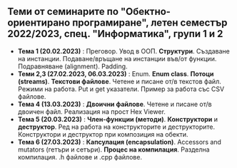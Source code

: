 ## Теми от семинарите по "Обектно-ориентирано програмиране", летен семестър 2022/2023, спец. "Информатика", групи 1 и 2 ##

- **Тема 1 (20.02.2023)** : Преговор. Увод в ООП. **Структури**. Създаване на инстанции. Подаване/връщане на инстанции във/от функции. Подравняване (alignment). Padding.  
- **Теми 2,3 (27.02.2023, 06.03.2023)** : Enum. **Enum class**. **Потоци (streams)**. **Текстови файлове**. Четене и писане от/в текстов файл. Режими на работа. Put и get указатели. Пример за работа със CSV файлове.  
- **Тема 4 (13.03.2023)** : **Двоични файлове**. Четене и писане от/в двоичен файл. Реализация на прост Hex Viewer.  
- **Тема 5 (20.03.2023)** : **Член-функции (методи)**. **Конструктори** и **деструктор**. Ред на работа на конструкторите и деструкторите. Конструктори и деструктор при композиция на обекти.  
- **Тема 6 (27.03.2023)** : **Капсулация (encapsulation)**. Accessors and mutators (гетъри и сетъри). **Процес на компилация**. Разделна компилация. .h файлове и .cpp файлове.  
